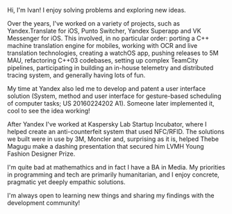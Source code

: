 Hi, I'm Ivan! I enjoy solving problems and exploring new ideas.

Over the years, I've worked on a variety of projects, such as Yandex.Translate for iOS, Punto Switcher, Yandex Superapp and VK Messenger for iOS. This involved, in no particular order: porting a C++ machine translation engine for mobiles, working with OCR and live translation technologies, creating a watchOS app, pushing releases to 5M MAU, refactoring C++03 codebases, setting up complex TeamCity pipelines, participating in building an in-house telemetry and distributed tracing system, and generally having lots of fun. 

My time at Yandex also led me to develop and patent a user interface solution (System, method and user interface for gesture-based scheduling of computer tasks; US 20160224202 A1). Someone later implemented it, cool to see the idea working! 

After Yandex I've worked at Kaspersky Lab Startup Incubator, where I helped create an anti-counterfeit system that used NFC/RFID. The solutions we built were in use by 3M, Moncler and, surprising as it is, helped Thebe Magugu make a dashing presentation that secured him LVMH Young Fashion Designer Prize.

I'm quite bad at mathemathics and in fact I have a BA in Media. My priorities in programming and tech are primarily humanitarian, and I enjoy concrete, pragmatic yet deeply empathic solutions.

I'm always open to learning new things and sharing my findings with the development community!
